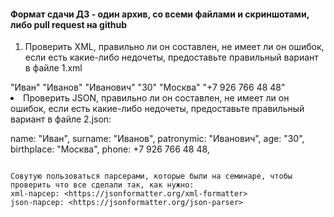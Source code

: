#### Формат сдачи ДЗ - один архив, со всеми файлами и скриншотами, либо pull request на github

1. Проверить XML, правильно ли он составлен, не имеет ли он ошибок, если есть какие-либо недочеты, предоставьте правильный вариант в файле 1.xml

<user>
 <name>"Иван"</name>
 <surname>"Иванов"</surname>
 <patronymic>"Иванович"</patronymic>
 <age>"30"</age>
 <phone>"Москва"</phone>
 <birthplace>"+7 926 766 48 48"</birthplace>
</user
```

1. Проверить JSON, правильно ли он составлен, не имеет ли он ошибок, если есть какие-либо недочеты, предоставьте правильный вариант в файле 2.json:

name: "Иван",
surname: "Иванов",
patronymic: "Иванович",
age: "30",
birthplace: "Москва",
phone: +7 926 766 48 48,

```

Совутую пользоваться парсерами, которые были на семинаре, чтобы проверить что все сделали так, как нужно:
xml-парсер: <https://jsonformatter.org/xml-formatter>
json-парсер: <https://jsonformatter.org/json-parser>
